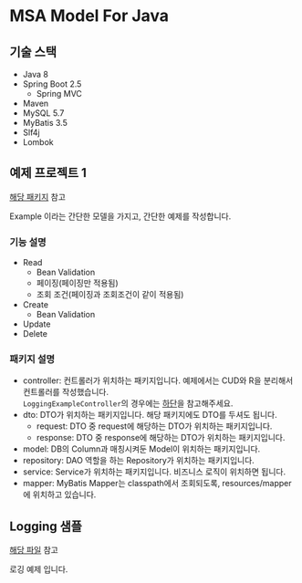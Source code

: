 # MSA Model For Java

## 기술 스택

- Java 8
- Spring Boot 2.5
  - Spring MVC
- Maven
- MySQL 5.7
- MyBatis 3.5
- Slf4j
- Lombok

## 예제 프로젝트 1

[해당 패키지](./src/main/java/kr/bettercode/msamodelforjava/example) 참고

Example 이라는 간단한 모델을 가지고, 간단한 예제를 작성합니다.

### 기능 설명

- Read
  - Bean Validation
  - 페이징(페이징만 적용됨)
  - 조회 조건(페이징과 조회조건이 같이 적용됨)
- Create
  - Bean Validation
- Update
- Delete

### 패키지 설명

- controller: 컨트롤러가 위치하는 패키지입니다. 예제에서는 CUD와 R을 분리해서 컨트롤러를 작성했습니다.  
  `LoggingExampleController`의 경우에는 [하단](#Logging-샘플)을 참고해주세요.
- dto: DTO가 위치하는 패키지입니다. 해당 패키지에도 DTO를 두셔도 됩니다.
  - request: DTO 중 request에 해당하는 DTO가 위치하는 패키지입니다.
  - response: DTO 중 response에 해당하는 DTO가 위치하는 패키지입니다.
- model: DB의 Column과 매칭시켜둔 Model이 위치하는 패키지입니다.
- repository: DAO 역할을 하는 Repository가 위치하는 패키지입니다.
- service: Service가 위치하는 패키지입니다. 비즈니스 로직이 위치하면 됩니다.
- mapper: MyBatis Mapper는 classpath에서 조회되도록, resources/mapper에 위치하고 있습니다.

## Logging 샘플

[해당 파일](./src/main/java/kr/bettercode/msamodelforjava/example/controller/LoggingExampleController.java) 참고

로깅 예제 입니다.
